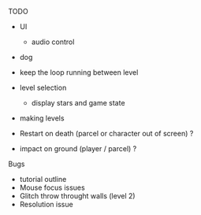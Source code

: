 TODO
- UI
    - audio control


- dog
- keep the loop running between level

- level selection
    - display stars and game state

- making levels

- Restart on death (parcel or character out of screen) ?
- impact on ground (player / parcel) ?

Bugs
- tutorial outline
- Mouse focus issues
- Glitch throw throught walls (level 2)
- Resolution issue